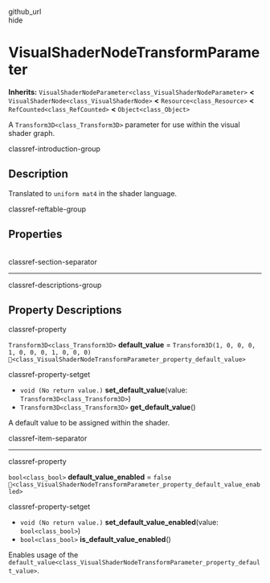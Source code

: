 github\_url  
hide

# VisualShaderNodeTransformParameter

**Inherits:**
`VisualShaderNodeParameter<class_VisualShaderNodeParameter>` **&lt;**
`VisualShaderNode<class_VisualShaderNode>` **&lt;**
`Resource<class_Resource>` **&lt;** `RefCounted<class_RefCounted>`
**&lt;** `Object<class_Object>`

A `Transform3D<class_Transform3D>` parameter for use within the visual
shader graph.

classref-introduction-group

## Description

Translated to `uniform mat4` in the shader language.

classref-reftable-group

## Properties

<table>
<tbody>
<tr>
</tr>
<tr>
</tr>
</tbody>
</table>

classref-section-separator

------------------------------------------------------------------------

classref-descriptions-group

## Property Descriptions

classref-property

`Transform3D<class_Transform3D>` **default\_value** =
`Transform3D(1, 0, 0, 0, 1, 0, 0, 0, 1, 0, 0, 0)`
`🔗<class_VisualShaderNodeTransformParameter_property_default_value>`

classref-property-setget

-   `void (No return value.)` **set\_default\_value**(value:
    `Transform3D<class_Transform3D>`)
-   `Transform3D<class_Transform3D>` **get\_default\_value**()

A default value to be assigned within the shader.

classref-item-separator

------------------------------------------------------------------------

classref-property

`bool<class_bool>` **default\_value\_enabled** = `false`
`🔗<class_VisualShaderNodeTransformParameter_property_default_value_enabled>`

classref-property-setget

-   `void (No return value.)` **set\_default\_value\_enabled**(value:
    `bool<class_bool>`)
-   `bool<class_bool>` **is\_default\_value\_enabled**()

Enables usage of the
`default_value<class_VisualShaderNodeTransformParameter_property_default_value>`.
